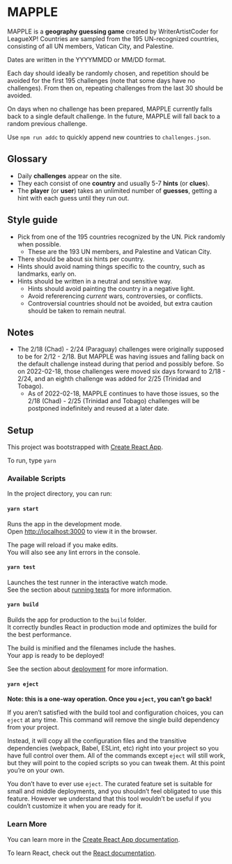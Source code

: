 # MAPPLE

MAPPLE is a **geography guessing game** created by WriterArtistCoder for LeagueXP! Countries are sampled from the 195 UN-recognized countries, consisting of all UN members, Vatican City, and Palestine.

Dates are written in the YYYYMMDD or MM/DD format.

Each day should ideally be randomly chosen, and repetition should be avoided for the first 195 challenges (note that some days have no challenges). From then on, repeating challenges from the last 30 should be avoided.

On days when no challenge has been prepared, MAPPLE currently falls back to a single default challenge. In the future, MAPPLE will fall back to a random previous challenge.

Use `npm run addc` to quickly append new countries to `challenges.json`.

## Glossary
- Daily **challenges** appear on the site.
- They each consist of one **country** and usually 5-7 **hints** (or **clues**).
- The **player** (or **user**) takes an unlimited number of **guesses**, getting a hint with each guess until they run out.

## Style guide
- Pick from one of the 195 countries recognized by the UN. Pick randomly when possible.
  - These are the 193 UN members, and Palestine and Vatican City.
- There should be about six hints per country.
- Hints should avoid naming things specific to the country, such as landmarks, early on.
- Hints should be written in a neutral and sensitive way.
  - Hints should avoid painting the country in a negative light.
  - Avoid refererencing *current* wars, controversies, or conflicts.
  - Controversial countries should not be avoided, but extra caution should be taken to remain neutral.

## Notes
- The 2/18 (Chad) - 2/24 (Paraguay) challenges were originally supposed to be for 2/12 - 2/18. But MAPPLE was having issues and falling back on the default challenge instead during that period and possibly before. So on 2022-02-18, those challenges were moved six days forward to 2/18 - 2/24, and an eighth challenge was added for 2/25 (Trinidad and Tobago).
  - As of 2022-02-18, MAPPLE continues to have those issues, so the 2/18 (Chad) - 2/25 (Trinidad and Tobago) challenges will be postponed indefinitely and reused at a later date.

## Setup

This project was bootstrapped with [Create React App](https://github.com/facebook/create-react-app).

To run, type `yarn`

### Available Scripts

In the project directory, you can run:

#### `yarn start`

Runs the app in the development mode.\
Open [http://localhost:3000](http://localhost:3000) to view it in the browser.

The page will reload if you make edits.\
You will also see any lint errors in the console.

#### `yarn test`

Launches the test runner in the interactive watch mode.\
See the section about [running tests](https://facebook.github.io/create-react-app/docs/running-tests) for more information.

#### `yarn build`

Builds the app for production to the `build` folder.\
It correctly bundles React in production mode and optimizes the build for the best performance.

The build is minified and the filenames include the hashes.\
Your app is ready to be deployed!

See the section about [deployment](https://facebook.github.io/create-react-app/docs/deployment) for more information.

#### `yarn eject`

**Note: this is a one-way operation. Once you `eject`, you can’t go back!**

If you aren’t satisfied with the build tool and configuration choices, you can `eject` at any time. This command will remove the single build dependency from your project.

Instead, it will copy all the configuration files and the transitive dependencies (webpack, Babel, ESLint, etc) right into your project so you have full control over them. All of the commands except `eject` will still work, but they will point to the copied scripts so you can tweak them. At this point you’re on your own.

You don’t have to ever use `eject`. The curated feature set is suitable for small and middle deployments, and you shouldn’t feel obligated to use this feature. However we understand that this tool wouldn’t be useful if you couldn’t customize it when you are ready for it.

### Learn More

You can learn more in the [Create React App documentation](https://facebook.github.io/create-react-app/docs/getting-started).

To learn React, check out the [React documentation](https://reactjs.org/).

